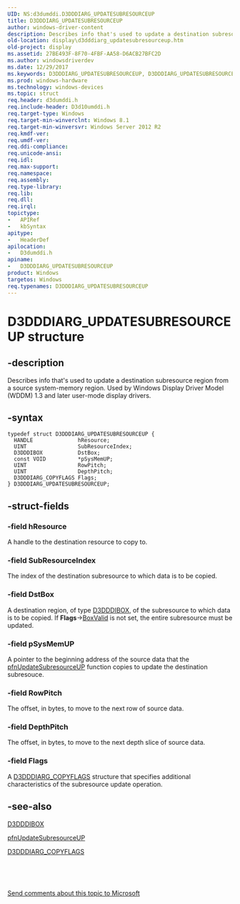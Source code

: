 ```yaml
---
UID: NS:d3dumddi.D3DDDIARG_UPDATESUBRESOURCEUP
title: D3DDDIARG_UPDATESUBRESOURCEUP
author: windows-driver-content
description: Describes info that's used to update a destination subresource region from a source system-memory region. Used by Windows Display Driver Model (WDDM) 1.3 and later user-mode display drivers.
old-location: display\d3dddiarg_updatesubresourceup.htm
old-project: display
ms.assetid: 27BE493F-8F70-4FBF-AA58-D6ACB27BFC2D
ms.author: windowsdriverdev
ms.date: 12/29/2017
ms.keywords: D3DDDIARG_UPDATESUBRESOURCEUP, D3DDDIARG_UPDATESUBRESOURCEUP structure [Display Devices], display.d3dddiarg_updatesubresourceup, d3dumddi/D3DDDIARG_UPDATESUBRESOURCEUP
ms.prod: windows-hardware
ms.technology: windows-devices
ms.topic: struct
req.header: d3dumddi.h
req.include-header: D3d10umddi.h
req.target-type: Windows
req.target-min-winverclnt: Windows 8.1
req.target-min-winversvr: Windows Server 2012 R2
req.kmdf-ver: 
req.umdf-ver: 
req.ddi-compliance: 
req.unicode-ansi: 
req.idl: 
req.max-support: 
req.namespace: 
req.assembly: 
req.type-library: 
req.lib: 
req.dll: 
req.irql: 
topictype: 
-	APIRef
-	kbSyntax
apitype: 
-	HeaderDef
apilocation: 
-	D3dumddi.h
apiname: 
-	D3DDDIARG_UPDATESUBRESOURCEUP
product: Windows
targetos: Windows
req.typenames: D3DDDIARG_UPDATESUBRESOURCEUP
---
```


# D3DDDIARG_UPDATESUBRESOURCEUP structure


## -description


Describes info that's used to update a destination subresource region from a source system-memory region. Used by Windows Display Driver Model (WDDM) 1.3 and later user-mode display drivers.


## -syntax


````
typedef struct D3DDDIARG_UPDATESUBRESOURCEUP {
  HANDLE              hResource;
  UINT                SubResourceIndex;
  D3DDDIBOX           DstBox;
  const VOID          *pSysMemUP;
  UINT                RowPitch;
  UINT                DepthPitch;
  D3DDDIARG_COPYFLAGS Flags;
} D3DDDIARG_UPDATESUBRESOURCEUP;
````


## -struct-fields




### -field hResource

A handle to the destination resource to copy to.


### -field SubResourceIndex

The index of the destination subresource to which data is to be copied.


### -field DstBox

A destination region, of type  <a href="..\d3dumddi\ns-d3dumddi-_d3dddibox.md">D3DDDIBOX</a>, of the subresource to which data is to be copied. If <b>Flags</b>-&gt;<a href="..\d3dumddi\ns-d3dumddi-d3dddiarg_copyflags.md">BoxValid</a> is not set, the entire subresource must be updated.


### -field pSysMemUP

A pointer to the beginning address of the source data that the <a href="..\d3dumddi\nc-d3dumddi-pfnd3dddi_updatesubresourceup.md">pfnUpdateSubresourceUP</a> function copies to update the destination subresouce.


### -field RowPitch

The offset, in bytes, to move to the next row of source data.


### -field DepthPitch

The offset, in bytes, to move to the next depth slice of source data.


### -field Flags

A <a href="..\d3dumddi\ns-d3dumddi-d3dddiarg_copyflags.md">D3DDDIARG_COPYFLAGS</a> structure that specifies additional characteristics of the subresource update operation.


## -see-also

<a href="..\d3dumddi\ns-d3dumddi-_d3dddibox.md">D3DDDIBOX</a>

<a href="..\d3dumddi\nc-d3dumddi-pfnd3dddi_updatesubresourceup.md">pfnUpdateSubresourceUP</a>

<a href="..\d3dumddi\ns-d3dumddi-d3dddiarg_copyflags.md">D3DDDIARG_COPYFLAGS</a>

 

 

<a href="mailto:wsddocfb@microsoft.com?subject=Documentation%20feedback [display\display]:%20D3DDDIARG_UPDATESUBRESOURCEUP structure%20 RELEASE:%20(12/29/2017)&amp;body=%0A%0APRIVACY STATEMENT%0A%0AWe use your feedback to improve the documentation. We don't use your email address for any other purpose, and we'll remove your email address from our system after the issue that you're reporting is fixed. While we're working to fix this issue, we might send you an email message to ask for more info. Later, we might also send you an email message to let you know that we've addressed your feedback.%0A%0AFor more info about Microsoft's privacy policy, see http://privacy.microsoft.com/en-us/default.aspx." title="Send comments about this topic to Microsoft">Send comments about this topic to Microsoft</a>

